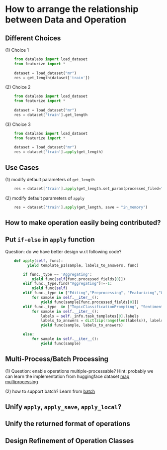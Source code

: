 # How to arrange the relationship between Data and Operation

## Different Choices



(1) Choice 1
```python
    from datalabs import load_dataset
    from featurize import *
    
    dataset = load_dataset("mr")
    res = get_length(dataset['train'])
```

(2) Choice 2
```python
    from datalabs import load_dataset
    from featurize import *
    
    dataset = load_dataset("mr")
    res = dataset['train'].get_length
```


(3) Choice 3
```python
    from datalabs import load_dataset
    from featurize import *
    
    dataset = load_dataset("mr")
    res = dataset['train'].apply(get_length)
```






## Use Cases
(1) modify default parameters of `get_length`
```python
    res = dataset['train'].apply(get_length.set_param(processed_filed="text"))
```


(2) modify default parameters of `apply`
```python
    res = dataset['train'].apply(get_length, save = "in_memory")
```

## How to make operation easily being contributed?

## Put `if-else` in `apply` function
Question: do we have better design w.r.t following code?


```python
    def apply(self, func):
          yield template_p1(sample, labels_to_answers, func)

        if func._type == 'Aggregating':
            yield func(self[func.processed_fields[0]])
        elif func._type.find("Aggregating")!=-1:
            yield func(self)
        elif func._type in ["Editing","Preprocessing", "Featurizing","OperationFunction"]:
            for sample in self.__iter__():
                yield func(sample[func.processed_fields[0]])
        elif func._type  in ["TopicClassificationPrompting", "SentimentClassificationPrompting", "NLIPrompting"]:
            for sample in self.__iter__():
                labels = self._info.task_templates[0].labels
                labels_to_answers = dict(zip(range(len(labels)), labels))
                yield func(sample, labels_to_answers)

        else:
            for sample in self.__iter__():
                yield func(sample)
```

## Multi-Process/Batch Processing
(1) Question: enable operations multiple-processable?
Hint: probably we can learn the implementation from huggingface dataset 
[map](https://huggingface.co/docs/datasets/processing.html#processing-data-with-map)
[multiprocessing](https://huggingface.co/docs/datasets/processing.html#multiprocessing)

(2) how to support batch?
Learn from [batch](https://huggingface.co/docs/datasets/processing.html#processing-data-in-batches)


## Unify `apply`, `apply_save`, `apply_local`?


## Unify the returned format of operations

## Design Refinement of Operation Classes
